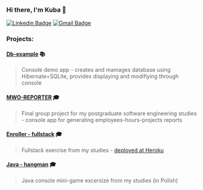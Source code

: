 ### Hi there, I'm Kuba 👋

[![Linkedin Badge](https://img.shields.io/badge/-LinkedIn-blue?style=flat-square&logo=Linkedin&logoColor=white&link=https://www.linkedin.com/in/jakubchochol/)](https://www.linkedin.com/in/jakubchochol/)
[![Gmail Badge](https://img.shields.io/badge/-Gmail-c14438?style=flat-square&logo=Gmail&logoColor=white&link=mailto:chocholjakub@gmail.com)](mailto:chocholjakub@gmail.com)

### Projects:
####  [Db-example](https://github.com/kubajabko/db-example) 📚
> Console demo app - creates and mamages database using Hibernate+SQLite, provides displaying and modifiying through console

####  [MWO-REPORTER](https://github.com/kubajabko/mwo-report-system) 🎓
> Final group project for my postgraduate software engineering studies - console app for generating employees-hours-projects reports

####  [Enroller - fullstack](https://github.com/kubajabko/enroller-fullstack) 🎓
> Fullstack exercise from my studies - [deployed at Heroku](https://mwo-fullstack.herokuapp.com/)

####  [Java - hangman](https://github.com/kubajabko/java-hangman) 🎓
> Java console mini-game excersize from my studies (in Polish)

<!--
**kubajabko/kubajabko** is a ✨ _special_ ✨ repository because its `README.md` (this file) appears on your GitHub profile.

Here are some ideas to get you started:

- 🔭 I’m currently working on ...
- 🌱 I’m currently learning ...
- 👯 I’m looking to collaborate on ...
- 🤔 I’m looking for help with ...
- 💬 Ask me about ...
- 📫 How to reach me: ...
- 😄 Pronouns: ...
- ⚡ Fun fact: ...
-->
